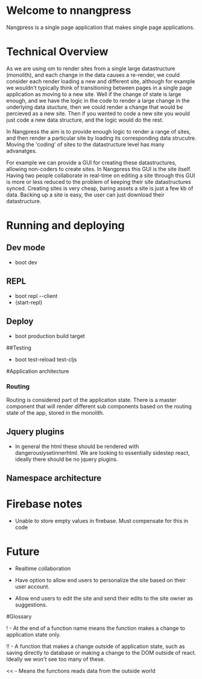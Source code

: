 # Welcome to nnangpress

Nangpress is a single page application that makes single page applications. 

# Technical Overview

As we are using om to render sites from a single large datastructure (monolith), and each change in the data 
causes a re-render, we could consider each render loading a new and different site, although for example we wouldn't 
typically think of transitioning between pages in a single page application as moving to a new site. Well 
if the change of state is large enough, and we have the logic in the code to render a large change in 
the underlying data stucture, then we could render a change that would be percieved as a new site. 
Then if you wanted to code a new site you would just code a new data structure, and the logic would do the rest. 

In Nangpress the aim is to provide enough logic to render a range of sites, and then render a particular site by 
loading its corresponding data strucutre. Moving the 'coding' of sites to the datastructure level has many advanatges.

For example we can provide a GUI for creating these datastructures, allowing non-coders to create sites. In Nangpress 
this GUI is the site itself. Having two people collaborate in real-time on editing a site through this GUI is more or 
less reduced to the problem of keeping their site datastructures synced. Creating sites is very cheap, baring assets 
a site is just a few kb of data. Backing up a site is easy, the user can just download their datastructure. 

# Running and deploying

## Dev mode
- boot dev

## REPL
- boot repl --client
- (start-repl)

## Deploy
- boot production build target

##Testing 

- boot test-reload test-cljs

#Application architecture

### Routing

Routing is considered part of the application state. There is a master component that will render 
different sub components based on the routing state of the app, stored in the monolith.

## Jquery plugins

- In general the html these should be rendered with dangerouslysetinnerhtml.
We are looking to essentially sidestep react, ideally there should be no
jquery plugins.

## Namespace architecture

# Firebase notes

- Unable to store empty values in firebase. Must compensate for this in code

# Future 

- Realtime collaboration

- Have option to allow end users to personalize the site based on their user account. 

- Allow end users to edit the site and send their edits to the site owner as suggestions.

#Glossary 

! - At the end of a function name means the function makes a change to application state only. 

!! - A function that makes a change outside of application state, such as saving directly to database or 
making a change to the DOM outside of react. Ideally we won't see too many of these.

<< - Means the functions reads data from the outside world

